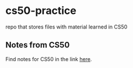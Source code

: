 # cs50-practice
repo that stores files with material learned in CS50

## Notes from CS50
Find notes for CS50 in the link [here](https://docs.google.com/document/d/1T0XjdojUGAthsEnNKkrSTR4mkwa5SyWsduZQbQJXjBE/edit).
